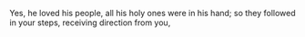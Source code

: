 Yes, he loved his people, all his holy ones were in his hand; so they followed in your steps, receiving direction from you,
